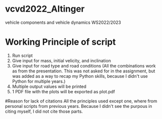 # vcvd2022_Altinger
vehicle components and vehicle dynamics WS2022/2023

# Working Principle of script
1. Run script
2. Give input for mass, initial velicity, and inclination
3. Give input for road type and road conditions
(All the combinations work as from the presentation. This was not asked for in the assignment, but was added as a way to recap my Python skills, because I didn't use Python for multiple years.)
4. Multiple output values will be printed
5. 1 PDF file with the plots will be exported as plot.pdf

#Reason for lack of citations
All the principles used except one, where from personal scripts from previous years.
Because I didn't see the purpous in citing myself, I did not cite those parts.
